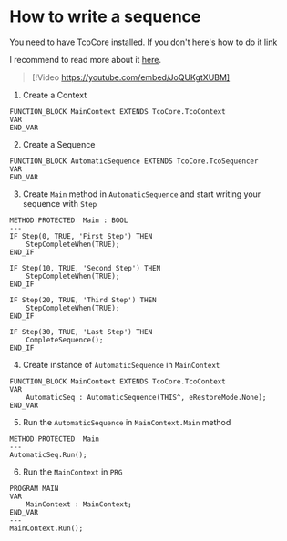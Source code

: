 # How to write a sequence

You need to have TcoCore installed. If you don't here's how to do it [link](../How_to_get_started_using_tcopen_libraries/article.md)

I recommend to read more about it [here](~/articles/TcOpenFramework/TcoCore/TcoSequencer.md).
                                           

> [!Video https://youtube.com/embed/JoQUKgtXUBM]

1. Create a Context
```
FUNCTION_BLOCK MainContext EXTENDS TcoCore.TcoContext
VAR
END_VAR
```
2. Create a Sequence
```
FUNCTION_BLOCK AutomaticSequence EXTENDS TcoCore.TcoSequencer
VAR
END_VAR
```

3. Create `Main` method in `AutomaticSequence` and start writing your sequence with `Step`
```
METHOD PROTECTED  Main : BOOL
---
IF Step(0, TRUE, 'First Step') THEN
    StepCompleteWhen(TRUE);
END_IF

IF Step(10, TRUE, 'Second Step') THEN
    StepCompleteWhen(TRUE);
END_IF

IF Step(20, TRUE, 'Third Step') THEN
    StepCompleteWhen(TRUE);
END_IF

IF Step(30, TRUE, 'Last Step') THEN
    CompleteSequence();
END_IF
```

4. Create instance of `AutomaticSequence` in `MainContext`
```
FUNCTION_BLOCK MainContext EXTENDS TcoCore.TcoContext
VAR
    AutomaticSeq : AutomaticSequence(THIS^, eRestoreMode.None);
END_VAR
```
5. Run the `AutomaticSequence` in `MainContext.Main` method
```
METHOD PROTECTED  Main
---
AutomaticSeq.Run();
```
6. Run the `MainContext` in `PRG`
```
PROGRAM MAIN
VAR
	MainContext : MainContext;
END_VAR
---
MainContext.Run();
```


